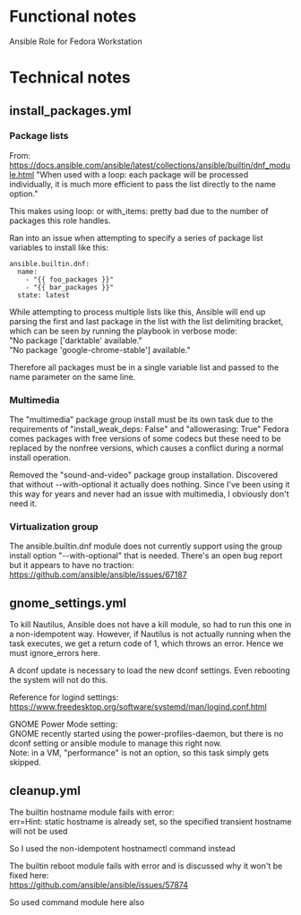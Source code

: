 # Functional notes
Ansible Role for Fedora Workstation


# Technical notes

## install_packages.yml

### Package lists
From: https://docs.ansible.com/ansible/latest/collections/ansible/builtin/dnf_module.html
"When used with a loop: each package will be processed individually, it is much more efficient to pass the list directly to the name option."

This makes using loop: or with_items: pretty bad due to the number of packages this role handles.

Ran into an issue when attempting to specify a series of package list variables to install like this:

    ansible.builtin.dnf:
      name: 
        - "{{ foo_packages }}"
        - "{{ bar_packages }}"
      state: latest

While attempting to process multiple lists like this, Ansible will end up parsing the first and last package in the list with the list delimiting bracket, which can be seen by running the playbook in verbose mode:  
    "No package ['darktable' available."  
    "No package 'google-chrome-stable'] available."

Therefore all packages must be in a single variable list and passed to the name parameter on the same line.

### Multimedia
The "multimedia" package group install must be its own task due to the requirements of "install_weak_deps: False" and "allowerasing: True"
Fedora comes packages with free versions of some codecs but these need to be replaced by the nonfree versions, which causes a conflict during a normal install operation.

Removed the "sound-and-video" package group installation. Discovered that without --with-optional it actually does nothing.
Since I've been using it this way for years and never had an issue with multimedia, I obviously don't need it.

### Virtualization group
The ansible.builtin.dnf module does not currently support using the group install option "--with-optional" that is needed.
There's an open bug report but it appears to have no traction: https://github.com/ansible/ansible/issues/67187

## gnome_settings.yml

To kill Nautilus, Ansible does not have a kill module, so had to run this one in a non-idempotent way. However, if Nautilus is not actually running when the task executes, we get a return code of 1, which throws an error. Hence we must ignore_errors here.

A dconf update is necessary to load the new dconf settings. Even rebooting the system will not do this.

Reference for logind settings: https://www.freedesktop.org/software/systemd/man/logind.conf.html

GNOME Power Mode setting:  
GNOME recently started using the power-profiles-daemon, but there is no dconf setting or ansible module to manage this right now.  
Note: in a VM, "performance" is not an option, so this task simply gets skipped.


## cleanup.yml
The builtin hostname module fails with error:  
    err=Hint: static hostname is already set, so the specified transient hostname will not be used

So I used the non-idempotent hostnamectl command instead

The builtin reboot module fails with error and is discussed why it won't be fixed here:  
https://github.com/ansible/ansible/issues/57874  

So used command module here also